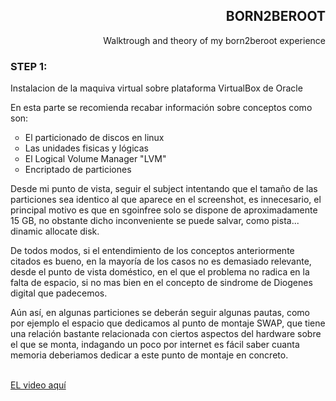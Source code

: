 <div align="right">
	<h2>BORN2BEROOT</h2>
  <p>Walktrough and theory of my born2beroot experience</p>
</div>
<div align="left">
	<h3>STEP 1:</h3>
	<p>Instalacion de la maquiva virtual sobre plataforma VirtualBox de Oracle</p>
	<p>En esta parte se recomienda recabar información sobre conceptos como son:</p>
	<ul>
		<li type="circle">El particionado de discos en linux</li>
		<li type="circle">Las unidades fisicas y lógicas</li>
		<li type="circle">El Logical Volume Manager "LVM"</li>
		<li type="circle">Encriptado de particiones</li>
	</ul>
	<p>Desde mi punto de vista, seguir el subject intentando que el tamaño de las particiones 
	sea identico al que aparece en el screenshot, es innecesario, el principal motivo es que en sgoinfree
	solo se dispone de aproximadamente 15 GB, no obstante dicho inconveniente se puede salvar,
	como pista... dinamic allocate disk.</p>
	<p>De todos modos, si el entendimiento de los conceptos anteriormente citados es bueno, en la mayoría
	de los casos no es demasiado relevante, desde el punto de vista doméstico, en el que el problema no
	radica en la falta de espacio, si no mas bien en el concepto de sindrome de Diogenes digital que padecemos.</p>
	<p>Aún así, en algunas particiones se deberán seguir algunas pautas, como por ejemplo el espacio que dedicamos
	al punto de montaje SWAP, que tiene una relación bastante relacionada con ciertos aspectos del hardware
	sobre el que se monta, indagando un poco por internet es fácil saber cuanta memoria deberiamos dedicar a este 
	punto de montaje en concreto.</p>
	<br/>	
<div align="left">
	<a href="https://youtu.be/jxReupv7UOo">EL video aquí</a>
</div>

